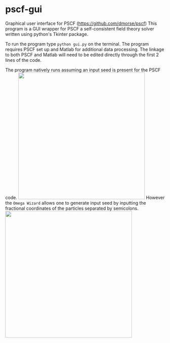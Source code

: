 # pscf-gui
Graphical user interface for PSCF (https://github.com/dmorse/pscf)
This program is a GUI wrapper for PSCF a self-consistent field theory solver
written using python's Tkinter package.

To run the program type `python gui.py` on the terminal.
The program requires PSCF set up and Matlab for additional data processing.
The linkage to both PSCF and Matlab will need to be edited directly through the first 2 lines of the code.

The program natively runs assuming an input seed is present for the PSCF code.
<img src=https://github.com/gkcheong/pscf-gui/blob/master/Images/image1.png width="400" height="400" /> 
However the `Omega Wizard` allows one to generate input seed by inputting the 
fractional coordinates of the particles separated by semicolons.
<img src=https://github.com/gkcheong/pscf-gui/blob/master/Images/image2.png width="400" height="400" /> 
